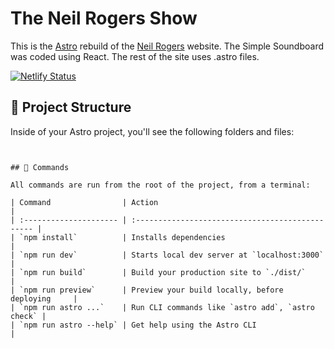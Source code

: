 # The Neil Rogers Show

This is the [Astro](https://astro.build/) rebuild of the [Neil Rogers](https://neilrogers.org) website. The Simple
Soundboard was coded using React. The rest of the site uses .astro files.

[![Netlify Status](https://api.netlify.com/api/v1/badges/363ce69b-fcfb-4ecc-b8cd-62686f6a17df/deploy-status)](https://app.netlify.com/sites/neil-rogers-astro/deploys)

## 🚀 Project Structure

Inside of your Astro project, you'll see the following folders and files:

```


## 🧞 Commands

All commands are run from the root of the project, from a terminal:

| Command                | Action                                           |
| :--------------------- | :----------------------------------------------- |
| `npm install`          | Installs dependencies                            |
| `npm run dev`          | Starts local dev server at `localhost:3000`      |
| `npm run build`        | Build your production site to `./dist/`          |
| `npm run preview`      | Preview your build locally, before deploying     |
| `npm run astro ...`    | Run CLI commands like `astro add`, `astro check` |
| `npm run astro --help` | Get help using the Astro CLI                     |


```
